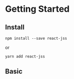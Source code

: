 # Getting Started

## Install

```npm install --save react-jss```

or

```yarn add react-jss```

## Basic

